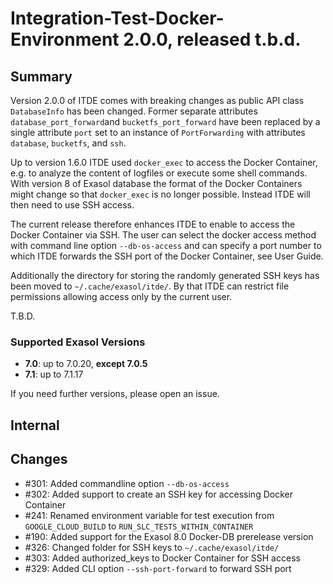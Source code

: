 # Integration-Test-Docker-Environment 2.0.0, released t.b.d.

## Summary

Version 2.0.0 of ITDE comes with breaking changes as public API class `DatabaseInfo` has been changed.  Former separate attributes `database_port_forward`and `bucketfs_port_forward` have been replaced by a single attribute `port` set to an instance of `PortForwarding` with attributes `database`, `bucketfs`, and `ssh`.

Up to version 1.6.0 ITDE used `docker_exec` to access the Docker Container, e.g. to analyze the content of logfiles or execute some shell commands. With version 8 of Exasol database the format of the Docker Containers might change so that `docker_exec` is no longer possible. Instead ITDE will then need to use SSH access.

The current release therefore enhances ITDE to enable to access the Docker Container via SSH.  The user can select the docker access method with command line option `--db-os-access` and can specify a port number to which ITDE forwards the SSH port of the Docker Container, see User Guide.

Additionally the directory for storing the randomly generated SSH keys has been moved to `~/.cache/exasol/itde/`. By that ITDE can restrict file permissions allowing access only by the current user.

T.B.D.

### Supported Exasol Versions

* **7.0**: up to 7.0.20, **except 7.0.5**
* **7.1**: up to 7.1.17

If you need further versions, please open an issue.

## Internal

## Changes

* #301: Added commandline option `--db-os-access`
* #302: Added support to create an SSH key for accessing Docker Container
* #241: Renamed environment variable for test execution from `GOOGLE_CLOUD_BUILD` to `RUN_SLC_TESTS_WITHIN_CONTAINER`
* #190: Added support for the Exasol 8.0 Docker-DB prerelease version
* #326: Changed folder for SSH keys to `~/.cache/exasol/itde/`
* #303: Added authorized_keys to Docker Container for SSH access
* #329: Added CLI option `--ssh-port-forward` to forward SSH port
